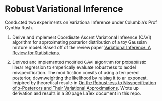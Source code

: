 # Robust Variational Inference

Conducted two experiments on Variational Inference under Columbia's Prof Cynthia Rush.

1. Derive and implement Coordinate Ascent Variational Inference (CAVI) algorithm for approximating posterior distribution of a toy Gaussian mixture model. Based off of the review paper [Variational Inference: A Review for Statisticians](https://arxiv.org/pdf/1601.00670.pdf).

2. Derived and implemented modified CAVI algorithm for probabilistic linear regression to emperically evaluate robustness to model misspecification. The modification consits of using a tempered posterior, downweighting the likelihood by raising it to an exponent. Insipired by theoretical results in [On the Robustness to Misspecification of α-Posteriors and Their Variational Approximations](https://arxiv.org/pdf/2104.08324.pdf). Wrote up derivation and results in a 30 page LaTex document in this repo.


